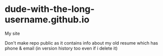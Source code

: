 # dude-with-the-long-username.github.io
My site

Don't make repo public as it contains info about my old resume which has phone & email (in version history too even if i delete it)
